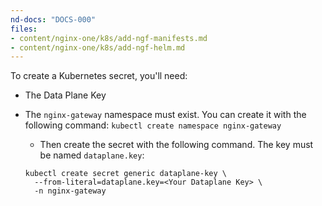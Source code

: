 ```yaml
---
nd-docs: "DOCS-000"
files:
- content/nginx-one/k8s/add-ngf-manifests.md
- content/nginx-one/k8s/add-ngf-helm.md
---
```


To create a Kubernetes secret, you'll need:

- The Data Plane Key
- The `nginx-gateway` namespace must exist. You can create it with the following command: `kubectl create namespace nginx-gateway`

   - Then create the secret with the following command. The key must be named `dataplane.key`:

   ```shell
   kubectl create secret generic dataplane-key \
     --from-literal=dataplane.key=<Your Dataplane Key> \
     -n nginx-gateway
   ```

